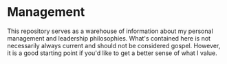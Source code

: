 # Management

This repository serves as a warehouse of information about my personal management and leadership philosophies.  What's contained here is not necessarily always current and should not be considered gospel.  However, it is a good starting point if you'd like to get a better sense of what I value.
